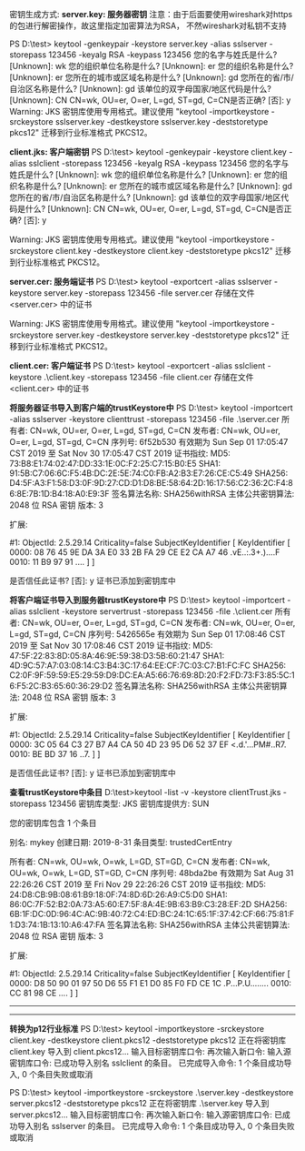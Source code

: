 密钥生成方式:
**server.key:  服务器密钥**
注意：由于后面要使用wireshark对https的包进行解密操作，故这里指定加密算法为RSA，
不然wireshark对私钥不支持

PS D:\test> keytool -genkeypair -keystore server.key -alias sslserver -storepass 123456 -keyalg RSA -keypass 123456
您的名字与姓氏是什么?
  [Unknown]:  wk
您的组织单位名称是什么?
  [Unknown]:  er
您的组织名称是什么?
  [Unknown]:  er
您所在的城市或区域名称是什么?
  [Unknown]:  gd
您所在的省/市/自治区名称是什么?
  [Unknown]:  gd
该单位的双字母国家/地区代码是什么?
  [Unknown]:  CN
CN=wk, OU=er, O=er, L=gd, ST=gd, C=CN是否正确?
  [否]:  y
Warning:
JKS 密钥库使用专用格式。建议使用 "keytool -importkeystore -srckeystore sslserver.key 
-destkeystore sslserver.key -deststoretype pkcs12" 迁移到行业标准格式 PKCS12。 
   
**client.jks: 客户端密钥**
PS D:\test> keytool -genkeypair -keystore client.key -alias sslclient -storepass 123456 -keyalg RSA -keypass 123456
您的名字与姓氏是什么?
  [Unknown]:  wk
您的组织单位名称是什么?
  [Unknown]:  er
您的组织名称是什么?
  [Unknown]:  er
您所在的城市或区域名称是什么?
  [Unknown]:  gd
您所在的省/市/自治区名称是什么?
  [Unknown]:  gd
该单位的双字母国家/地区代码是什么?
  [Unknown]:  CN
CN=wk, OU=er, O=er, L=gd, ST=gd, C=CN是否正确?
  [否]:  y


Warning:
JKS 密钥库使用专用格式。建议使用 "keytool -importkeystore 
-srckeystore client.key -destkeystore client.key 
-deststoretype pkcs12" 迁移到行业标准格式 PKCS12。

**server.cer:  服务端证书**
PS D:\test> keytool -exportcert -alias sslserver -keystore server.key -storepass 123456 -file server.cer
存储在文件 <server.cer> 中的证书

Warning:
JKS 密钥库使用专用格式。建议使用 "keytool -importkeystore -srckeystore server.key -destkeystore server.key -deststoretype pkcs12" 迁移到行业标准格式 PKCS12。


**client.cer: 客户端证书**
PS D:\test> keytool -exportcert -alias sslclient -keystore .\client.key -storepass 123456 -file client.cer
存储在文件 <client.cer> 中的证书


**将服务器证书导入到客户端的trustKeystore中**
PS D:\test> keytool -importcert  -alias sslserver -keystore clienttrust -storepass 123456 -file .\server.cer
所有者: CN=wk, OU=er, O=er, L=gd, ST=gd, C=CN
发布者: CN=wk, OU=er, O=er, L=gd, ST=gd, C=CN
序列号: 6f52b530
有效期为 Sun Sep 01 17:05:47 CST 2019 至 Sat Nov 30 17:05:47 CST 2019
证书指纹:
         MD5:  73:B8:E1:74:02:47:DD:33:1E:0C:F2:25:C7:15:B0:E5
         SHA1: 91:5B:C7:06:6C:F5:4B:DC:2E:5E:74:C0:FB:A2:B3:E7:26:CE:C5:49
         SHA256: D4:5F:A3:F1:58:D3:0F:9D:27:CD:D1:D8:BE:58:64:2D:16:17:56:C2:36:2C:F4:86:8E:7B:1D:B4:18:A0:E9:3F
签名算法名称: SHA256withRSA
主体公共密钥算法: 2048 位 RSA 密钥
版本: 3

扩展:

#1: ObjectId: 2.5.29.14 Criticality=false
SubjectKeyIdentifier [
KeyIdentifier [
0000: 08 76 45 9E DA 3A E0 33   2B FA 29 CE E2 CA A7 46  .vE..:.3+.)....F
0010: 11 B9 97 91                                        ....
]
]

是否信任此证书? [否]:  y
证书已添加到密钥库中

**将客户端证书导入到服务器trustKeystore中**
PS D:\test> keytool -importcert -alias sslclient -keystore servertrust -storepass 123456 -file .\client.cer
所有者: CN=wk, OU=er, O=er, L=gd, ST=gd, C=CN
发布者: CN=wk, OU=er, O=er, L=gd, ST=gd, C=CN
序列号: 5426565e
有效期为 Sun Sep 01 17:08:46 CST 2019 至 Sat Nov 30 17:08:46 CST 2019
证书指纹:
         MD5:  47:5F:22:83:8D:05:8A:46:9E:59:38:D3:5B:60:21:47
         SHA1: 4D:9C:57:A7:03:08:14:C3:B4:3C:17:64:EE:CF:7C:03:C7:B1:FC:FC
         SHA256: C2:0F:9F:59:59:E5:29:59:D9:DC:EA:A5:66:76:69:8D:20:F2:FD:73:F3:85:5C:16:F5:2C:B3:65:60:36:29:D2
签名算法名称: SHA256withRSA
主体公共密钥算法: 2048 位 RSA 密钥
版本: 3

扩展:

#1: ObjectId: 2.5.29.14 Criticality=false
SubjectKeyIdentifier [
KeyIdentifier [
0000: 3C 05 64 C3 27 B7 A4 CA   50 4D 23 95 D6 52 37 EF  <.d.'...PM#..R7.
0010: BE BD 37 16                                        ..7.
]
]

是否信任此证书? [否]:  y
证书已添加到密钥库中

**查看trustKeystore中条目**
D:\test>keytool -list -v -keystore clientTrust.jks -storepass 123456
密钥库类型: JKS
密钥库提供方: SUN

您的密钥库包含 1 个条目

别名: mykey
创建日期: 2019-8-31
条目类型: trustedCertEntry

所有者: CN=wk, OU=wk, O=wk, L=GD, ST=GD, C=CN
发布者: CN=wk, OU=wk, O=wk, L=GD, ST=GD, C=CN
序列号: 48bda2be
有效期为 Sat Aug 31 22:26:26 CST 2019 至 Fri Nov 29 22:26:26 CST 2019
证书指纹:
         MD5:  24:D8:CB:9B:08:61:B9:18:0F:74:8D:6D:26:A9:C5:D0
         SHA1: 86:0C:7F:52:B2:0A:73:A5:60:E7:5F:8A:4E:9B:63:B9:C3:28:EF:2D
         SHA256: 6B:1F:DC:0D:96:4C:AC:9B:40:72:C4:ED:BC:24:1C:65:1F:37:42:CF:66:75:81:F1:D3:74:1B:13:10:A6:47:FA
签名算法名称: SHA256withRSA
主体公共密钥算法: 2048 位 RSA 密钥
版本: 3

扩展:

#1: ObjectId: 2.5.29.14 Criticality=false
SubjectKeyIdentifier [
KeyIdentifier [
0000: D8 50 90 01 97 50 D6 55   F1 E1 D0 85 F0 FD CE 1C  .P...P.U........
0010: CC 81 98 CE                                        ....
]
]

*******************************************
*******************************************

**转换为p12行业标准**
PS D:\test> keytool -importkeystore -srckeystore client.key -destkeystore client.pkcs12 -deststoretype pkcs12
正在将密钥库 client.key 导入到 client.pkcs12...
输入目标密钥库口令:
再次输入新口令:
输入源密钥库口令:
已成功导入别名 sslclient 的条目。
已完成导入命令: 1 个条目成功导入, 0 个条目失败或取消

PS D:\test> keytool -importkeystore -srckeystore .\server.key -destkeystore server.pkcs12 -deststoretype pkcs12
正在将密钥库 .\server.key 导入到 server.pkcs12...
输入目标密钥库口令:
再次输入新口令:
输入源密钥库口令:
已成功导入别名 sslserver 的条目。
已完成导入命令: 1 个条目成功导入, 0 个条目失败或取消